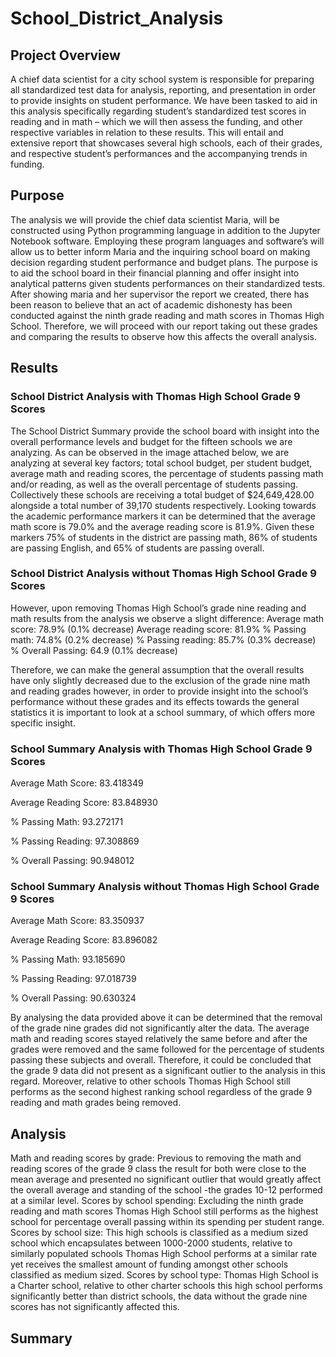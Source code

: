 # School_District_Analysis

## Project Overview
A chief data scientist for a city school system is responsible for preparing all standardized test data for analysis, reporting, and presentation in order to provide insights on student performance. We have been tasked to aid in this analysis specifically regarding student’s standardized test scores in reading and in math – which we will then assess the funding, and other respective variables in relation to these results. This will entail and extensive report that showcases several high schools, each of their grades, and respective student’s performances and the accompanying trends in funding. 


## Purpose
The analysis we will provide the chief data scientist Maria, will be constructed using Python programming language in addition to the Jupyter Notebook software. Employing these program languages and software’s will allow us to better inform Maria and the inquiring school board on making decision regarding student performance and budget plans. The purpose is to aid the school board in their financial planning and offer insight into analytical patterns given students performances on their standardized tests. After showing maria and her supervisor the report we created, there has been reason to believe that an act of academic dishonesty has been conducted against the ninth grade reading and math scores in Thomas High School. Therefore, we will proceed with our report taking out these grades and comparing the results to observe how this affects the overall analysis.  


## Results
### School District Analysis with Thomas High School Grade 9 Scores 
The School District Summary provide the school board with insight into the overall performance levels and budget for the fifteen schools we are analyzing. As can be observed in the image attached below, we are analyzing at several key factors; total school budget, per student budget, average math and reading scores, the percentage of students passing math and/or reading, as well as the overall percentage of students passing. 
Collectively these schools are receiving a total budget of $24,649,428.00 alongside a total number of 39,170 students respectively. Looking towards the academic performance markers it can be determined that the average math score is 79.0% and the average reading score is 81.9%. Given these markers 75% of students in the district are passing math, 86% of students are passing English, and 65% of students are passing overall. 

### School District Analysis without Thomas High School Grade 9 Scores 
However, upon removing Thomas High School’s grade nine reading and math results from the analysis we observe a slight difference:
Average math score: 78.9% (0.1% decrease) 
Average reading score: 81.9%
% Passing math: 74.8% (0.2% decrease)
% Passing reading: 85.7% (0.3% decrease)
% Overall Passing: 64.9 (0.1% decrease)



Therefore, we can make the general assumption that the overall results have only slightly decreased due to the exclusion of the grade nine math and reading grades however, in order to provide insight into the school’s performance without these grades and its effects towards the general statistics it is important to look at a school summary, of which offers more specific insight. 

### School Summary Analysis with Thomas High School Grade 9 Scores 

Average Math Score: 83.418349

Average Reading Score: 83.848930

% Passing Math: 93.272171

% Passing Reading: 97.308869

% Overall Passing: 90.948012

### School Summary Analysis without Thomas High School Grade 9 Scores 
Average Math Score: 83.350937

Average Reading Score: 83.896082

% Passing Math: 93.185690

% Passing Reading: 97.018739

% Overall Passing: 90.630324

By analysing the data provided above it can be determined that the removal of the grade nine grades did not significantly alter the data. The average math and reading scores stayed relatively the same before and after the grades were removed and the same followed for the percentage of students passing these subjects and overall. Therefore, it could be concluded that the grade 9 data did not present as a significant outlier to the analysis in this regard. 
Moreover, relative to other schools Thomas High School still performs as the second highest ranking school regardless of the grade 9 reading and math grades being removed. 

## Analysis
Math and reading scores by grade: Previous to removing the math and reading scores of the grade 9 class the result for both were close to the mean average and presented no significant outlier that would greatly affect the overall average and standing of the school -the grades 10-12 performed at a similar level. 
Scores by school spending: Excluding the ninth grade reading and math scores Thomas High School still performs as the highest school for percentage overall passing within its spending per student range. 
Scores by school size: This high schools is classified as a medium sized school which encapsulates between 1000-2000 students, relative to similarly populated schools Thomas High School performs at a similar rate yet receives the smallest amount of funding amongst other schools classified as medium sized. 
Scores by school type: Thomas High School is a Charter school, relative to other charter schools this high school performs significantly better than district schools, the data without the grade nine scores has not significantly affected this. 

## Summary

